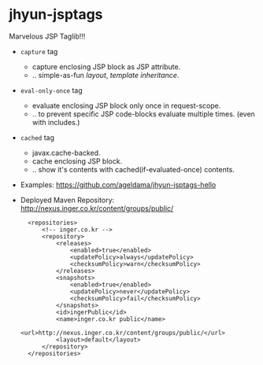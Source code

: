 jhyun-jsptags
=============


Marvelous JSP Taglib!!!


* `capture` tag
  * capture enclosing JSP block as JSP attribute.
  * .. simple-as-fun *layout*, *template inheritance*. 
  
* `eval-only-once` tag
  * evaluate enclosing JSP block only once in request-scope.
  * .. to prevent specific JSP code-blocks evaluate multiple times. (even with includes.) 
  
* `cached` tag
  * javax.cache-backed.
  * cache enclosing JSP block.
  * .. show it's contents with cached(if-evaluated-once) contents.

* Examples: https://github.com/ageldama/jhyun-jsptags-hello

* Deployed Maven Repository: http://nexus.inger.co.kr/content/groups/public/

		<repositories>
			<!-- inger.co.kr -->
			<repository>
				<releases>
					<enabled>true</enabled>
					<updatePolicy>always</updatePolicy>
					<checksumPolicy>warn</checksumPolicy>
				</releases>
				<snapshots>
					<enabled>true</enabled>
					<updatePolicy>never</updatePolicy>
					<checksumPolicy>fail</checksumPolicy>
				</snapshots>
				<id>ingerPublic</id>
				<name>inger.co.kr public</name>
				<url>http://nexus.inger.co.kr/content/groups/public/</url>
				<layout>default</layout>
			</repository>
		</repositories>

